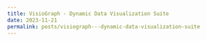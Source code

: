 ```yaml
---
title: VisioGraph - Dynamic Data Visualization Suite
date: 2023-11-21
permalink: posts/visiograph---dynamic-data-visualization-suite
---
```


